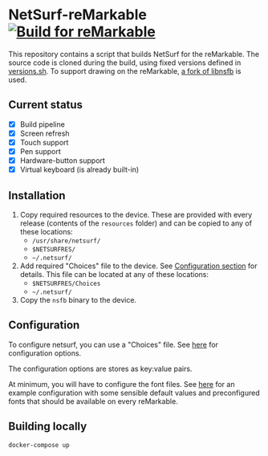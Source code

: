 # NetSurf-reMarkable [![Build for reMarkable](https://github.com/alex0809/netsurf-reMarkable/actions/workflows/build.yml/badge.svg)](https://github.com/alex0809/netsurf-reMarkable/actions/workflows/build.yml)

This repository contains a script that builds NetSurf for the reMarkable.
The source code is cloned during the build, using fixed versions defined in [versions.sh](scripts/versions.sh). 
To support drawing on the reMarkable, [a fork of libnsfb](https://github.com/alex0809/libnsfb-reMarkable) is used.

## Current status

- [X] Build pipeline
- [X] Screen refresh
- [X] Touch support
- [X] Pen support
- [X] Hardware-button support
- [X] Virtual keyboard (is already built-in)

## Installation

1. Copy required resources to the device. These are provided with every release (contents of the `resources` folder) and can be copied to any of these locations:
    - `/usr/share/netsurf/`
    - `$NETSURFRES/`
    - `~/.netsurf/`
2. Add required "Choices" file to the device. See [Configuration section](#configuration) for details. This file can be located at any of these locations:
    - `$NETSURFRES/Choices`
    - `~/.netsurf/`
3. Copy the `nsfb` binary to the device.


## Configuration

To configure netsurf, you can use a "Choices" file.
See [here](https://ci.netsurf-browser.org/jenkins/job/docs-netsurf/doxygen/md_docs_netsurf-options.html) for configuration options.

The configuration options are stores as key:value pairs.

At minimum, you will have to configure the font files. See [here](example/Choices) for an example configuration
with some sensible default values and preconfigured fonts that should be available on every reMarkable.

## Building locally

```
docker-compose up
```
